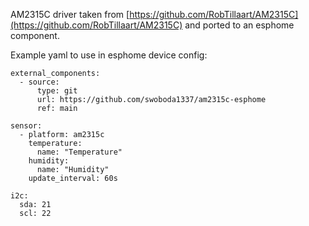 AM2315C driver taken from [https://github.com/RobTillaart/AM2315C](https://github.com/RobTillaart/AM2315C) and ported to an esphome component.

Example yaml to use in esphome device config:

    external_components:
      - source:
          type: git
          url: https://github.com/swoboda1337/am2315c-esphome
          ref: main

    sensor:
      - platform: am2315c
        temperature:
          name: "Temperature"
        humidity:
          name: "Humidity"
        update_interval: 60s

    i2c:
      sda: 21
      scl: 22

